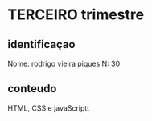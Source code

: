 # TERCEIRO trimestre

## identificaçao
Nome: rodrigo vieira piques N: 30

## conteudo 
HTML, CSS e javaScriptt
